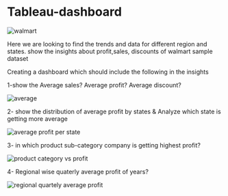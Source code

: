 # Tableau-dashboard


![walmart](https://user-images.githubusercontent.com/100082194/175822789-bf1ea0cf-84d7-4c8e-9bc9-9f4452c23fe4.png)

Here we are looking to find the trends and data for different region and states. show the insights about profit,sales, discounts of walmart sample dataset

Creating a dashboard which should include the following in the insights

1-show the Average sales? Average profit? Average discount?

![average](https://user-images.githubusercontent.com/100082194/175822611-b3bd5a46-804a-4133-80a5-24a8f5f8d469.png)

2- show the distribution of average profit by states & Analyze which state is getting more average

![average profit per state](https://user-images.githubusercontent.com/100082194/175822820-734ec0e8-b690-4f1f-bd7b-e6c667675982.png)

3- in which product sub-category company is getting highest profit?

![product category vs profit](https://user-images.githubusercontent.com/100082194/175822887-3bfdf155-cf80-4bfc-a2a2-234506ace468.png)

4- Regional wise quaterly average profit of years?

![regional quartely average profit](https://user-images.githubusercontent.com/100082194/175822974-546ce43f-70fc-401a-8be3-4982a3cf5404.png)
